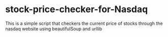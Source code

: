 # stock-price-checker-for-Nasdaq
This is a simple script that checkers the current price of stocks through the nasdaq website using beautifulSoup and urllib
